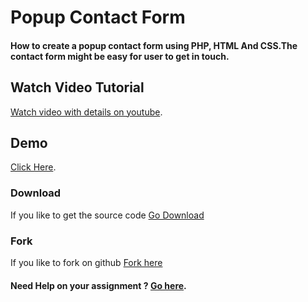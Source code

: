 # Popup Contact Form
#### How to create a popup contact form using PHP, HTML And CSS.The contact form might be easy for user to get in touch.


## Watch Video Tutorial
[Watch video with details on youtube](https://youtu.be/tdLe5h-OySc).

## Demo
[Click Here](https://popupcf.herokuapp.com/).

### Download
If you like to get the source code [Go Download](https://github.com/jaffery97/popup-contact-form/archive/master.zip)


### Fork
If you like to fork on github [Fork here](https://github.com/login?return_to=%2Fjaffery97%2Fpopup-contact-form)


#### Need Help on your assignment ? [Go here](https://edchat.info/ed).